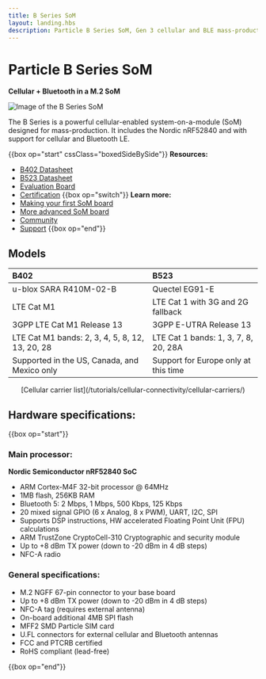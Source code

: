 ```yaml
---
title: B Series SoM
layout: landing.hbs
description: Particle B Series SoM, Gen 3 cellular and BLE mass-production module
---
```


# Particle B Series SoM

**Cellular + Bluetooth in a M.2 SoM**

![Image of the B Series SoM](/assets/images/b-series/b-series-top.png)

The B Series is a powerful cellular-enabled system-on-a-module (SoM) designed for mass-production. It includes the Nordic nRF52840 and with support for cellular and Bluetooth LE.

{{box op="start" cssClass="boxedSideBySide"}}
  **Resources:**
- [B402 Datasheet](/datasheets/boron/b402-datasheet/)
- [B523 Datasheet](/datasheets/boron/b523-datasheet/)
- [Evaluation Board](/datasheets/boron/b-series-eval-board/)
- [Certification](/datasheets/certifications/certification)
{{box op="switch"}}
**Learn more:**
- [Making your first SoM board](/tutorials/hardware-projects/som-first-board/)
- [More advanced SoM board](https://github.com/particle-iot/app-notes/tree/master/AN001-Basic-SoM-Design)
- [Community](https://community.particle.io/)
- [Support](https://support.particle.io/hc/)
{{box op="end"}}

## Models

| B402 | B523 |
| :--- | :--- |
| u-blox SARA R410M-02-B | Quectel EG91-E | 
| LTE Cat M1 | LTE Cat 1 with 3G and 2G fallback |
| 3GPP LTE Cat M1 Release 13 | 3GPP E-UTRA Release 13  |
| LTE Cat M1 bands: 2, 3, 4, 5, 8, 12, 13, 20, 28 | LTE Cat 1 bands: 1, 3, 7, 8, 20, 28A |
| Supported in the US, Canada, and Mexico only | Support for Europe only at this time |

<center>[Cellular carrier list](/tutorials/cellular-connectivity/cellular-carriers/)</center>

## Hardware specifications:

{{box op="start"}}

### Main processor:

**Nordic Semiconductor nRF52840 SoC**

- ARM Cortex-M4F 32-bit processor @ 64MHz
- 1MB flash, 256KB RAM
- Bluetooth 5: 2 Mbps, 1 Mbps, 500 Kbps, 125 Kbps
- 20 mixed signal GPIO (6 x Analog, 8 x PWM), UART, I2C, SPI
- Supports DSP instructions, HW accelerated Floating Point Unit (FPU) calculations
- ARM TrustZone CryptoCell-310 Cryptographic and security module
- Up to +8 dBm TX power (down to -20 dBm in 4 dB steps)
- NFC-A radio

### General specifications:

- M.2 NGFF 67-pin connector to your base board
- Up to +8 dBm TX power (down to -20 dBm in 4 dB steps)
- NFC-A tag (requires external antenna)
- On-board additional 4MB SPI flash
- MFF2 SMD Particle SIM card
- U.FL connectors for external cellular and Bluetooth antennas
- FCC and PTCRB certified
- RoHS compliant (lead-free)

<!--
<div align="center">
<br />

<a href="https://store.particle.io/products/boron-lte" target="_blank" class="button">BUY A BORON</a>

</div>
-->

{{box op="end"}}

